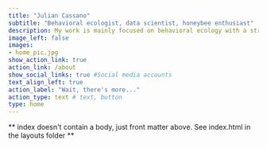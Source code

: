 ```yaml
---
title: "Julian Cassano"
subtitle: "Behavioral ecologist, data scientist, honeybee enthusiast"
description: My work is mainly focused on behavioral ecology with a strong emphasis on data analytics, mathematical modeling and data visualization. My current MS thesis seeks to understand the evolutionary reasons for phenotypic diversity inside a honeybee colony and broader relationships between behavior, physiology and life history traits in a social insect. I enjoy finding patterns in noisy, messy datasets and developing multidimensional programming solutions to solve complex problems. I also strive to maintain a healthy balance of outdoor activities, curating my indoor plants and traveling to exciting destinations. 
image_left: false
images:
- home_pic.jpg
show_action_link: true
action_link: /about
show_social_links: true #Social media accounts
text_align_left: true
action_label: "Wait, there's more..."
action_type: text # text, button
type: home
---
```


** index doesn't contain a body, just front matter above.
See index.html in the layouts folder **
